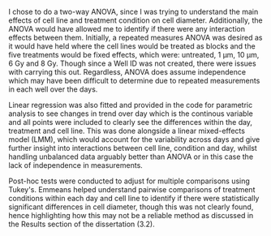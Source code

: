 I chose to do a two-way ANOVA, since I was trying to understand the main effects of cell line and treatment condition on cell diameter. Additionally, the ANOVA would have allowed me to identify if there were any interaction effects between them. Initially, a repeated measures ANOVA was desired as it would have held where the cell lines would be treated as blocks and the five treatments would be fixed effects, which were: untreated, 1 µm, 10 µm, 6 Gy and 8 Gy. Though since a Well ID was not created, there were issues with carrying this out. Regardless, ANOVA does assume independence which may have been difficult to determine due to repeated measurements in each well over the days.

Linear regression was also fitted and provided in the code for parametric analysis to see changes in trend over day which is the continous variable and all points were included to clearly see the differences within the day, treatment and cell line. 
This was done alongside a linear mixed-effects model (LMM), which would account for the variability across days and give further insight into interactions between cell line, condition and day, whilst handling unbalanced data arguably better than ANOVA or in this case the lack of independence in measurements.

Post-hoc tests were conducted to adjust for multiple comparisons using Tukey's.
Emmeans helped understand pairwise comparisons of treatment conditions within each day and cell line to identify if there were statistically significant differences in cell diameter, though this was not clearly found, hence highlighting how this may not be a reliable method as discussed in the Results section of the dissertation (3.2).
